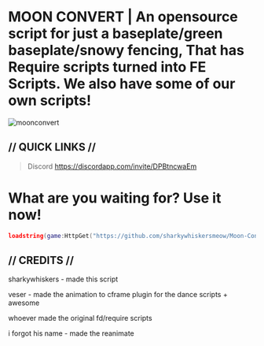 # MOON CONVERT | An opensource script for just a baseplate/green baseplate/snowy fencing, That has Require scripts turned into FE Scripts. We also have some of our own scripts!

![moonconvert](https://github.com/sharkywhiskersmeow/Moon-Convert/raw/main/Moon-Convert/moonconvert.png)

## // QUICK LINKS //

> Discord https://discordapp.com/invite/DPBtncwaEm

# What are you waiting for? Use it now!

```lua
loadstring(game:HttpGet("https://github.com/sharkywhiskersmeow/Moon-Convert/raw/main/Scripts/Main/Moon%20Convert.lua", true))()
```

## // CREDITS //

sharkywhiskers - made this script

veser - made the animation to cframe plugin for the dance scripts + awesome

whoever made the original fd/require scripts

i forgot his name - made the reanimate
